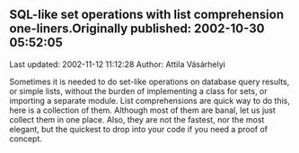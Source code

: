 ## SQL-like set operations with list comprehension one-liners.Originally published: 2002-10-30 05:52:05 
Last updated: 2002-11-12 11:12:28 
Author: Attila Vásárhelyi 
 
Sometimes it is needed to do set-like operations on database query results, or simple lists, without the burden of implementing a class for sets, or importing a separate module. List comprehensions are quick way to do this, here is a collection of them. Although most of them are banal, let us just collect them in one place. Also, they are not the fastest, nor the most elegant, but the quickest to drop into your code if you need a proof of concept.
